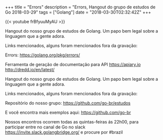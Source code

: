 +++
title = "Errors"
description = "Errors, Hangout do grupo de estudos de Go 2018-03-29"
tags = ["Golang"]
date = "2018-03-30T02:32:42Z"
+++

{{< youtube frBfyuuMyAU >}}

Hangout do nosso grupo de estudos de Golang.
Um papo bem legal sobre a linguagem que a gente adora.

Links mencionados, alguns foram mencionados fora da gravação:

Errors:
https://golang.org/pkg/errors/

Ferramenta de geração de documentação para API
https://apiary.io
http://dredd.io/en/latest/

Hangout do nosso grupo de estudos de Golang.
Um papo bem legal sobre a linguagem que a gente adora.

Links mencionados, alguns foram mencionados fora da gravação:

Repositório do nosso grupo:
https://github.com/go-br/estudos

E você encontra mais exemplos aqui:
https://github.com/go-br

Nossos encontros ocorrem todas as quintas-feiras ás 22h00, para participar entre no canal de Go no slack https://invite.slack.golangbridge.org/ e procure por #brazil